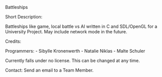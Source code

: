 Battleships

Short Description:

Battleships like game, local battle vs AI written in C and SDL/OpenGL for a University Project. May include network mode in the future.

Credits:
 
 Programmers:
		- Sibylle Kronenwerth
		- Natalie Niklas
		- Malte Schuler

Currently falls under no license. This can be changed at any time.

Contact: Send an email to a Team Member.
 